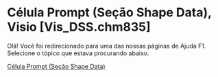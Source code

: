 
# Célula Prompt (Seção Shape Data), Visio [Vis_DSS.chm835]

Olá! Você foi redirecionado para uma das nossas páginas de Ajuda F1. Selecione o tópico que estava procurando abaixo.

[Célula Prompt (Seção Shape Data)](http://msdn.microsoft.com/library/42f42d73-a00c-ca93-adc9-4f8869b9cd42%28Office.15%29.aspx)
